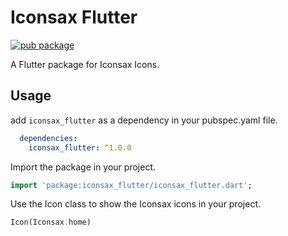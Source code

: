 # Iconsax Flutter 
[![pub package](https://img.shields.io/pub/v/iconsax_flutter.svg)](https://pub.dartlang.org/packages/iconsax_flutter)

A Flutter package for Iconsax Icons. 

## Usage
add `iconsax_flutter` as a dependency in your pubspec.yaml file.

```yaml
  dependencies:
    iconsax_flutter: ^1.0.0
```

Import the package in your project.
```dart
import 'package:iconsax_flutter/iconsax_flutter.dart';
```

Use the Icon class to show the Iconsax icons in your project.

```dart
Icon(Iconsax.home)
```
